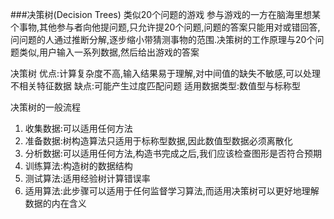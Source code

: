 ###决策树(Decision Trees)
类似20个问题的游戏
参与游戏的一方在脑海里想某个事物,其他参与者向他提问题,只允许提20个问题,问题的答案只能用对或错回答,问问题的人通过推断分解,逐步缩小带猜测事物的范围.决策树的工作原理与20个问题类似,用户输入一系列数据,然后给出游戏的答案

决策树
优点:计算复杂度不高,输入结果易于理解,对中间值的缺失不敏感,可以处理不相关特征数据
缺点:可能产生过度匹配问题
适用数据类型:数值型与标称型

决策树的一般流程
1. 收集数据:可以适用任何方法
1. 准备数据:树构造算法只适用于标称型数据,因此数值型数据必须离散化
1. 分析数据:可以适用任何方法,构造书完成之后,我们应该检查图形是否符合预期
1. 训练算法:构造树的数据结构
1. 测试算法:适用经验树计算错误率
1. 适用算法:此步骤可以适用于任何监督学习算法,而适用决策树可以更好地理解数据的内在含义

